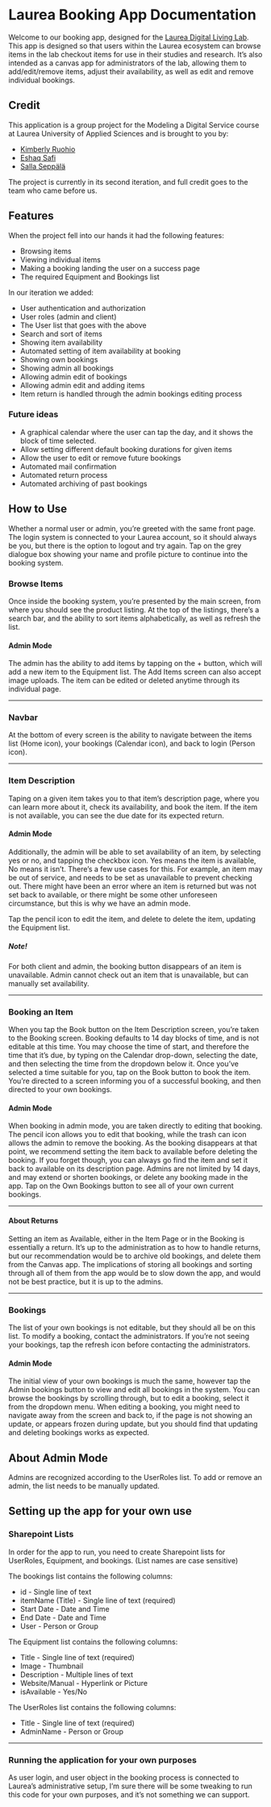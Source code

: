 # Laurea Booking App Documentation
Welcome to our booking app, designed for the [Laurea Digital Living Lab](https://www.laurea.fi/en/research/digital-living-lab/). This app is designed so that users within the Laurea ecosystem can browse items in the lab checkout items for use in their studies and research. It’s also intended as a canvas app for administrators of the lab, allowing them to add/edit/remove items, adjust their availability, as well as edit and remove individual bookings. 

## Credit
This application is a group project for the Modeling a Digital Service course at Laurea University of Applied Sciences and is brought to you by:

- [Kimberly Ruohio](https://github.com/kimintime)
- [Eshaq Safi](https://github.com/esafi23)
- [Salla Seppälä](https://github.com/sasepp)

The project is currently in its second iteration, and full credit goes to the team who came before us.

## Features
When the project fell into our hands it had the following features:

- Browsing items
- Viewing individual items
- Making a booking landing the user on a success page
- The required Equipment and Bookings list

In our iteration we added:

- User authentication and authorization
- User roles (admin and client)
- The User list that goes with the above
- Search and sort of items
- Showing item availability
- Automated setting of item availability at booking
- Showing own bookings
- Showing admin all bookings
- Allowing admin edit of bookings
- Allowing admin edit and adding items
- Item return is handled through the admin bookings editing process

### Future ideas

- A graphical calendar where the user can tap the day, and it shows the block of time selected.
- Allow setting different default booking durations for given items
- Allow the user to edit or remove future bookings
- Automated mail confirmation
- Automated return process
- Automated archiving of past bookings

## How to Use
Whether a normal user or admin, you’re greeted with the same front page. The login system is connected to your Laurea account, so it should always be you, but there is the option to logout and try again. Tap on the grey dialogue box showing your name and profile picture to continue into the booking system.

### Browse Items
Once inside the booking system, you’re presented by the main screen, from where you should see the product listing. At the top of the listings, there’s a search bar, and the ability to sort items alphabetically, as well as refresh the list.

#### Admin Mode
The admin has the ability to add items by tapping on the + button, which will add a new item to the Equipment list. The Add Items screen can also accept image uploads. The item can be edited or deleted anytime through its individual page.

---

### Navbar
At the bottom of every screen is the ability to navigate between the items list (Home icon), your bookings (Calendar icon), and back to login (Person icon).

---

### Item Description
Taping on a given item takes you to that item’s description page, where you can learn more about it, check its availability, and book the item. If the item is not available, you can see the due date for its expected return.

#### Admin Mode
Additionally, the admin will be able to set availability of an item, by selecting yes or no, and tapping the checkbox icon. Yes means the item is available, No means it isn’t. There’s a few use cases for this. For example, an item may be out of service, and needs to be set as unavailable to prevent checking out. There might have been an error where an item is returned but was not set back to available, or there might be some other unforeseen circumstance, but this is why we have an admin mode.

Tap the pencil icon to edit the item, and delete to delete the item, updating the Equipment list.

##### Note!
For both client and admin, the booking button disappears of an item is unavailable. Admin cannot check out an item that is unavailable, but can manually set availability.

---

### Booking an Item
When you tap the Book button on the Item Description screen, you’re taken to the Booking screen. Booking defaults to 14 day blocks of time, and is not editable at this time. You may choose the time of start, and therefore the time that it’s due, by typing on the Calendar drop-down, selecting the date, and then selecting the time from the dropdown below it. Once you’ve selected a time suitable for you, tap on the Book button to book the item. You’re directed to a screen informing you of a successful booking, and then directed to your own bookings.

#### Admin Mode
When booking in admin mode, you are taken directly to editing that booking. The pencil icon allows you to edit that booking, while the trash can icon allows the admin to remove the booking. As the booking disappears at that point, we recommend setting the item back to available before deleting the booking. If you forget though, you can always go find the item and set it back to available on its description page. Admins are not limited by 14 days, and may extend or shorten bookings, or delete any booking made in the app. Tap on the Own Bookings button to see all of your own current bookings. 

---

#### About Returns
Setting an item as Available, either in the Item Page or in the Booking is essentially a return. It’s up to the administration as to how to handle returns, but our recommendation would be to archive old bookings, and delete them from the Canvas app. The implications of storing all bookings and sorting through all of them from the app would be to slow down the app, and would not be best practice, but it is up to the admins.

---

### Bookings
The list of your own bookings is not editable, but they should all be on this list. To modify a booking, contact the administrators. If you’re not seeing your bookings, tap the  refresh icon before contacting the administrators.

#### Admin Mode
The initial view of your own bookings is much the same, however tap the Admin bookings button to view and edit all bookings in the system. You can browse the bookings by scrolling through, but to edit a booking, select it from the dropdown menu. When editing a booking, you might need to navigate away from the screen and back to, if the page is not showing an update, or appears frozen during update, but you should find that updating and deleting bookings works as expected.

## About Admin Mode
Admins are recognized according to the UserRoles list. To add or remove an admin, the list needs to be manually updated.

## Setting up the app for your own use

### Sharepoint Lists
In order for the app to run, you need to create Sharepoint lists for UserRoles, Equipment, and bookings. (List names are case sensitive)

The bookings list contains the following columns:
- id - Single line of text
- itemName (Title) - Single line of text (required)
- Start Date - Date and Time
- End Date - Date and Time
- User - Person or Group

The Equipment list contains the following columns:
- Title - Single line of text (required)
- Image - Thumbnail
- Description - Multiple lines of text
- Website/Manual - Hyperlink or Picture
- isAvailable - Yes/No

The UserRoles list contains the following columns:
- Title - Single line of text (required)
- AdminName - Person or Group

---

### Running the application for your own purposes
As user login, and user object in the booking process is connected to Laurea’s administrative setup, I’m sure there will be some tweaking to run this code for your own purposes, and it’s not something we can support.
